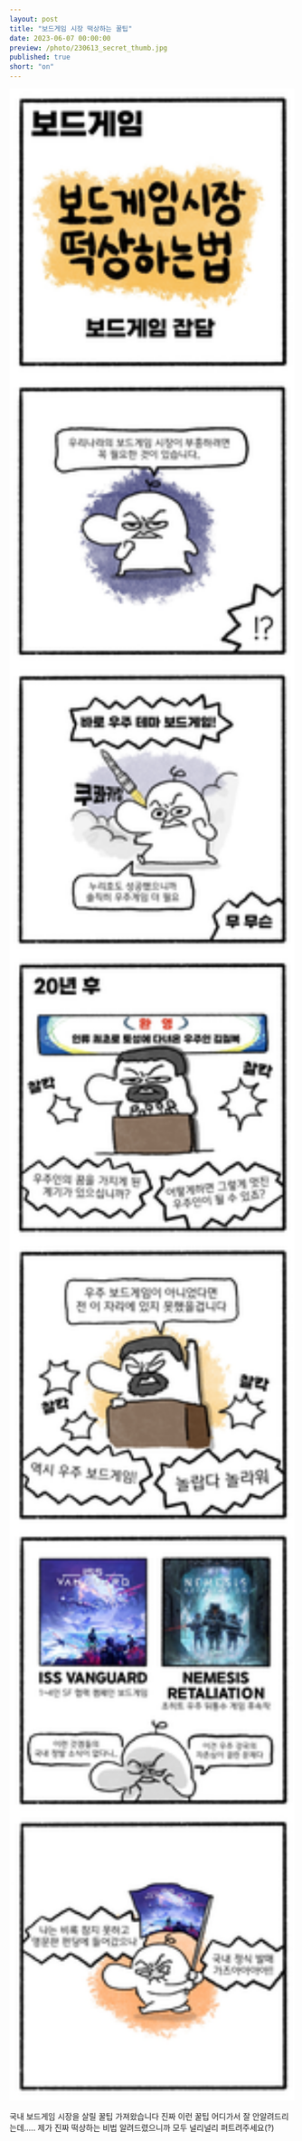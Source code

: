 ```yaml
---
layout: post
title: "보드게임 시장 떡상하는 꿀팁"
date: 2023-06-07 00:00:00
preview: /photo/230613_secret_thumb.jpg
published: true
short: "on"
---
```


<img src="/photo/230613_secret.jpg" width="1000">


국내 보드게임 시장을 살릴 꿀팁 가져왔습니다
진짜 이런 꿀팁 어디가서 잘 안알려드리는데.....
제가 진짜 떡상하는 비법 알려드렸으니까 모두 널리널리 퍼트려주세요(?)